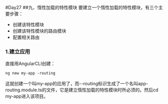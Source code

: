 #Day27
##九、惰性加载的特性模块
  要建立一个惰性加载的特性模块，有三个主要步骤：
  - 创建该特性模块
  - 创建该特性模块的路由模块
  - 配置相关路由
### 1.建立应用
  直接用AngularCLI创建：
```txt
ng new my-app -routing
```
  这就创建一个叫my-app的应用了，而--routing标识生成了一个名叫app-routing.module.ts的文件，它是建立惰性加载的特性模块时所必须的。然后cd my-app进入该项目。